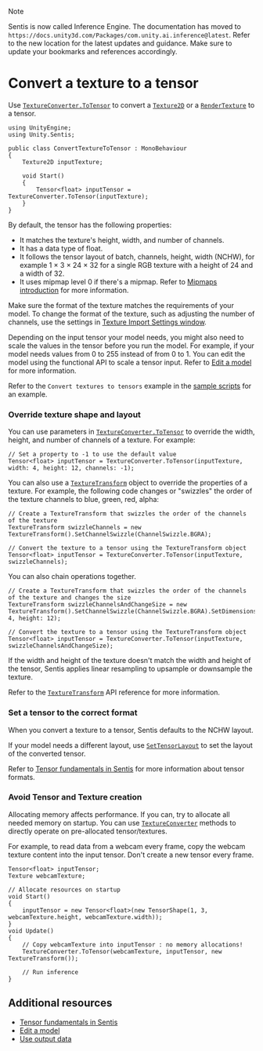 > [!NOTE]
> Sentis is now called Inference Engine. The documentation has moved to `https://docs.unity3d.com/Packages/com.unity.ai.inference@latest`. Refer to the new location for the latest updates and guidance. Make sure to update your bookmarks and references accordingly.

# Convert a texture to a tensor

Use [`TextureConverter.ToTensor`](Unity.Sentis.TextureConverter.ToTensor*) to convert a [`Texture2D`](xref:UnityEngine.Texture2D) or a [`RenderTexture`](xref:UnityEngine.RenderTexture) to a tensor.

```
using UnityEngine;
using Unity.Sentis;

public class ConvertTextureToTensor : MonoBehaviour
{
    Texture2D inputTexture;

    void Start()
    {
        Tensor<float> inputTensor = TextureConverter.ToTensor(inputTexture);
    }
}
```

By default, the tensor has the following properties:

- It matches the texture's height, width, and number of channels.
- It has a data type of float.
- It follows the tensor layout of batch, channels, height, width (NCHW), for example 1 × 3 × 24 × 32 for a single RGB texture with a height of 24 and a width of 32.
- It uses mipmap level 0 if there's a mipmap. Refer to [Mipmaps introduction](https://docs.unity3d.com/Documentation/Manual/texture-mipmaps-introduction.html) for more information.

Make sure the format of the texture matches the requirements of your model. To change the format of the texture, such as adjusting the number of channels, use the settings in [Texture Import Settings window](https://docs.unity3d.com/Documentation/Manual/class-TextureImporter.html).

Depending on the input tensor your model needs, you might also need to scale the values in the tensor before you run the model. For example, if your model needs values from 0 to 255 instead of from 0 to 1. You can edit the model using the functional API to scale a tensor input. Refer to [Edit a model](edit-a-model.md) for more information.

Refer to the `Convert textures to tensors` example in the [sample scripts](package-samples.md) for an example.

### Override texture shape and layout

You can use parameters in [`TextureConverter.ToTensor`](Unity.Sentis.TextureConverter.ToTensor*) to override the width, height, and number of channels of a texture. For example:

```
// Set a property to -1 to use the default value
Tensor<float> inputTensor = TextureConverter.ToTensor(inputTexture, width: 4, height: 12, channels: -1);
```

You can also use a [`TextureTransform`](xref:Unity.Sentis.TextureTransform) object to override the properties of a texture. For example, the following code changes or "swizzles" the order of the texture channels to blue, green, red, alpha:

```
// Create a TextureTransform that swizzles the order of the channels of the texture
TextureTransform swizzleChannels = new TextureTransform().SetChannelSwizzle(ChannelSwizzle.BGRA);

// Convert the texture to a tensor using the TextureTransform object
Tensor<float> inputTensor = TextureConverter.ToTensor(inputTexture, swizzleChannels);
```

You can also chain operations together.

```
// Create a TextureTransform that swizzles the order of the channels of the texture and changes the size
TextureTransform swizzleChannelsAndChangeSize = new TextureTransform().SetChannelSwizzle(ChannelSwizzle.BGRA).SetDimensions(width: 4, height: 12);

// Convert the texture to a tensor using the TextureTransform object
Tensor<float> inputTensor = TextureConverter.ToTensor(inputTexture, swizzleChannelsAndChangeSize);
```

If the width and height of the texture doesn't match the width and height of the tensor, Sentis applies linear resampling to upsample or downsample the texture.

Refer to the [`TextureTransform`](xref:Unity.Sentis.TextureTransform) API reference for more information.

### Set a tensor to the correct format

When you convert a texture to a tensor, Sentis defaults to the NCHW layout.

If your model needs a different layout, use [`SetTensorLayout`](xref:Unity.Sentis.TextureTransform.SetTensorLayout*) to set the layout of the converted tensor.

Refer to [Tensor fundamentals in Sentis](tensor-fundamentals.md) for more information about tensor formats.

### Avoid Tensor and Texture creation

Allocating memory affects performance. If you can, try to allocate all needed memory on startup. You can use [`TextureConverter`](Unity.Sentis.TextureConverter) methods to directly operate on pre-allocated tensor/textures.

For example, to read data from a webcam every frame, copy the webcam texture content into the input tensor. Don't create a new tensor every frame.
```
Tensor<float> inputTensor;
Texture webcamTexture;

// Allocate resources on startup
void Start()
{
    inputTensor = new Tensor<float>(new TensorShape(1, 3, webcamTexture.height, webcamTexture.width));
}
void Update()
{
    // Copy webcamTexture into inputTensor : no memory allocations!
    TextureConverter.ToTensor(webcamTexture, inputTensor, new TextureTransform());

    // Run inference
}
```

## Additional resources

- [Tensor fundamentals in Sentis](tensor-fundamentals.md)
- [Edit a model](edit-a-model.md)
- [Use output data](use-model-output.md)
